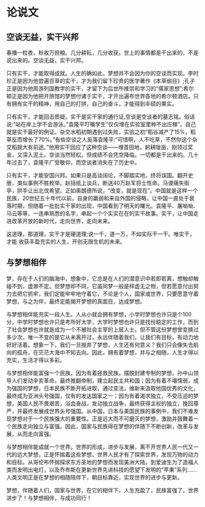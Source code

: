 # 论说文

## 空谈无益，实干兴邦

春播一粒黍，秋收万担粮。几分耕耘，几分收获。世上的事情都是干出来的，不是 说出来的。空谈无益，实干兴邦。

只有实干，才能取得成就。人生的确如此，梦想并不会因为你的空谈而实现。李时珍正是因为他尝遍百草的实干，才为我们留下珍贵的医学著作《本草纲目》;孔子正是因为他周游列国教学的实干，才留下为后世所推崇和学习的“儒家思想”;希尔顿正是因为他把开旅馆的梦想付诸于实干，才开出遍布世界各地的希尔顿酒店。只有拥有实干的精神，用自己的打拼，自己的奋斗，才能得到丰硕的果实。

只有实干，才能回击质疑。实干是实干家的通行证,空谈是空谈者的墓志铭。俗话说:“站在岸上学不会游泳。”袁隆平叮嘱学生“仅仅埋在实验室里种不出庄稼”。自己就是实干最好的例证。杂交水稻初期遇到过失败，实验之初“稻谷减产了15%，稻草反而增长了70%。”有些空谈之人奚落袁隆平:“可惜啊，人不吃草，不然你这个杂交稻就大有前途。”他用实干回应了这种空谈——埋首田地，躬耕陇亩，刚领过奖金，又深入泥土。空谈当然轻松，但成绩不会凭空降临。一切都是干出来的。几十年过去了，袁隆平广受敬仰，而空谈者消失在了历史中。

只有实干，才能安国兴邦。如果只是高谈阔论，不脚踏实地，终将误国。翻开史册，类似事例不胜枚举。赵括纸上谈兵，断送40万赵军将士性命。马谡痛失街亭，拱手让出北伐希望。正如奥朗德所说，“改变，就是现在”。中国就是这样一个民族，20世纪五十年代以前，自身的羸弱和来自外国的侵略，让中国一直处于衰落时期，但随着一批批实干家的出现，中国看到了明天的曙光。袁隆平、屠呦呦、马云等等，一连串熟悉的名字，串起一个个实实在在的实干故事。实干，让中国走进改革开放的新时代，走向世界，走向未来。

这道理，那道理，实干才是硬道理;说一千，道一万，不如实际干一干。唯实干，才能 收获丰盈充实的人生，开创无限生机的未来。

## 与梦想相伴

梦，存在于人们的脑海中，想象中，它总是在人们的潜意识中若即若离，想触却触碰不到，虚渺不定。但梦想却不同，它虽同梦一般是样虚无之物，但若愿意付出努力去把它抓牢，我们定能牢牢地守着它，不论是个人，国家或世界，只要愿意守着梦想，与之为伴，最终定能揭开梦想的真面目，达成梦想。

与梦想相伴能充实一段人生。人从小就会拥有梦想，小学时梦想也许只是个100分，中学时梦想也许只是考所好大学，大学时梦想也许只是找份稳定的工作，而到了社会梦想也许就是成为一个不被社会主宰的上层人士。但不管这份梦想曾变换过多少次，唯一不变的是它从未离开过，永远伴随着我们，让我们有目标，有动力地好好活着。想象一下，我们一旦抛弃了梦想，人生还有何意义？我们只会像失去航向的孤舟，在茫茫大海中不知去向。因此，拥有着梦想，并与之相随，人生才得以充实，生活才得以多彩。

与梦想相伴能富强一个民族。因为有着拯救民族，摆脱封建专制的梦想，孙中山领导人们发动辛亥革命，最终推翻帝制，建立起民主共和国；因为有着不堪懦弱，成为强国的梦想，日本民族不断开拓进取，通过变法，维新来汲取他国优秀的文化，最终成为亚洲头号强国，仅有的发达国家之一；因为有着渴求独立，不受压迫的梦想，美国人民不畏艰苦，浴血奋战，发动独立战争，最终获得主权的独立，挽回尊严，并最终发展成世界头号强国。从中国，日本与美国民族的事例中，我们不难发现梦想对于一个民族强大的重要性。正是远大而不可磨灭的梦想，激励并鼓舞着一个民族走向独立与富强。因此，国家与民族得在梦想的伴随下不断创新，改革与发展，从而走向富强。

与梦想相伴能成就一个世界。世界的形成，进步与发展，离不开世界人民一代又一代的远大梦想，正是怀揣着这些梦想，世界人民才有了探索世界，发现万物的动力和目标。从哥伦布怀揣探求东方圣地的梦想而发现美洲大陆，到爱迪生为了造福人类而发明出电灯，以及乔布斯在更新世界先进科技的愿望下发明的“苹果”系列……人类文明正是在梦想的相随陪伴下，朝目标靠近，实现世界的进步与更新。

梦想，伴随着人们，国家与世界，在它的相伴下，人生充盈了，民族富强了，世界进步了！与梦想相伴，与成功同行！


